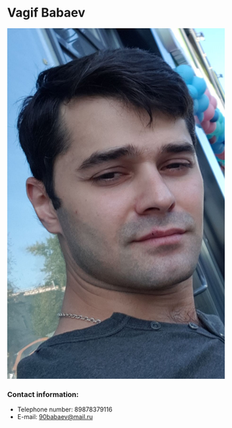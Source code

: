 # Vagif Babaev
![photo](IMG-20190907-WA0001.jpeg)

### Contact information:
* Telephone number: 89878379116
* E-mail: 90babaev@mail.ru
